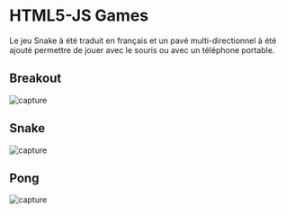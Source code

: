 # HTML5-JS Games
Le jeu Snake à été traduit en français et un pavé multi-directionnel
à été ajouté permettre de jouer avec le souris ou avec un téléphone portable.

## Breakout
![capture](capture1.png)

## Snake
![capture](capture2.png)

## Pong
![capture](capture3.png)
